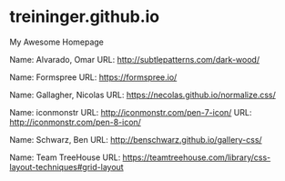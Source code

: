 # treininger.github.io
My Awesome Homepage

<!-- Citations -->


<!-- Website Background -->
Name: Alvarado, Omar
URL: http://subtlepatterns.com/dark-wood/

<!-- Form on contact.html -->
Name: Formspree
URL: https://formspree.io/

<!-- Code on normalize.css -->
Name: Gallagher, Nicolas
URL: https://necolas.github.io/normalize.css/

<!-- Images for Essays on portfolio.html -->
Name: iconmonstr
URL: http://iconmonstr.com/pen-7-icon/
URL: http://iconmonstr.com/pen-8-icon/

<!-- Code on gallery.css and portfolio.html -->
Name: Schwarz, Ben
URL: http://benschwarz.github.io/gallery-css/

<!-- Code on grid.css  -->
Name: Team TreeHouse
URL: https://teamtreehouse.com/library/css-layout-techniques#grid-layout